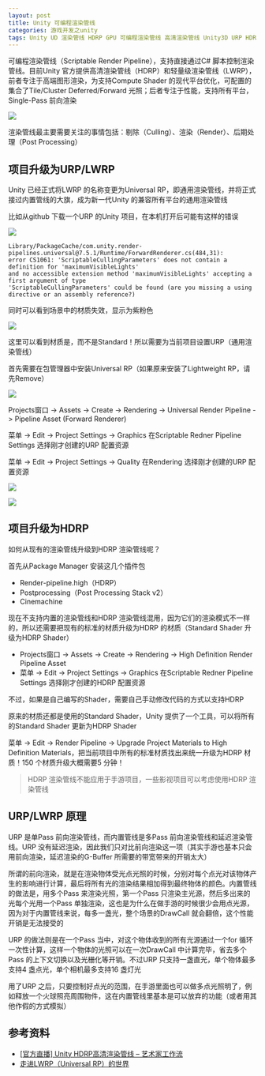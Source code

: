 ```yaml
---
layout: post
title: Unity 可编程渲染管线
categories: 游戏开发之unity
tags: Unity UD 渲染管线 HDRP GPU 可编程渲染管线 高清渲染管线 Unity3D URP HDRP Shader 剔除 渲染 后处理 DrawCall 内置管线 
---
```


可编程渲染管线（Scriptable Render Pipeline），支持直接通过C# 脚本控制渲染管线。目前Unity 官方提供高清渲染管线（HDRP）和轻量级渲染管线（LWRP），前者专注于高端图形渲染，为支持Compute Shader 的现代平台优化，可配置的集合了Tile/Cluster Deferred/Forward 光照；后者专注于性能，支持所有平台，Single-Pass 前向渲染

![](../media/image/2020-12-07/01.png)

渲染管线最主要需要关注的事情包括：剔除（Culling）、渲染（Render）、后期处理（Post Processing）

## 项目升级为URP/LWRP

Unity 已经正式将LWRP 的名称变更为Universal RP，即通用渲染管线，并将正式接过内置管线的大旗，成为新一代Unity 的兼容所有平台的通用渲染管线

比如从github 下载一个URP 的Unity 项目，在本机打开后可能有这样的错误

![](../media/image/2020-12-07/02.png)

```
Library/PackageCache/com.unity.render-pipelines.universal@7.5.1/Runtime/ForwardRenderer.cs(484,31): 
error CS1061: 'ScriptableCullingParameters' does not contain a definition for 'maximumVisibleLights' 
and no accessible extension method 'maximumVisibleLights' accepting a first argument of type 
'ScriptableCullingParameters' could be found (are you missing a using directive or an assembly reference?)
```

同时可以看到场景中的材质失效，显示为紫粉色

![](../media/image/2020-12-07/03.png)

这里可以看到材质是，而不是Standard！所以需要为当前项目设置URP（通用渲染管线）

首先需要在包管理器中安装Universal RP（如果原来安装了Lightweight RP，请先Remove）

![](../media/image/2020-12-07/04.png)

Projects窗口 -> Assets -> Create -> Rendering -> Universal Render Pipeline -> Pipeline Asset (Forward Renderer)

菜单 -> Edit -> Project Settings -> Graphics 在Scriptable Redner Pipeline Settings 选择刚才创建的URP 配置资源

菜单 -> Edit -> Project Settings -> Quality 在Rendering 选择刚才创建的URP 配置资源

![](../media/image/2020-12-07/05.png)

![](../media/image/2020-12-07/06.png)

## 项目升级为HDRP

如何从现有的渲染管线升级到HDRP 渲染管线呢？

首先从Package Manager 安装这几个插件包

* Render-pipeline.high（HDRP）
* Postprocessing（Post Processing Stack v2）
* Cinemachine

现在不支持内置的渲染管线和HDRP 渲染管线混用，因为它们的渲染模式不一样的，所以还需要把现有的标准的材质升级为HDRP 的材质（Standard Shader 升级为HDRP Shader）

* Projects窗口 -> Assets -> Create -> Rendering -> High Definition Render Pipeline Asset
* 菜单 -> Edit -> Project Settings -> Graphics 在Scriptable Redner Pipeline Settings 选择刚才创建的HDRP 配置资源

不过，如果是自己编写的Shader，需要自己手动修改代码的方式以支持HDRP

原来的材质还都是使用的Standard Shader，Unity 提供了一个工具，可以将所有的Standard Shader 更新为HDRP Shader

菜单 -> Edit -> Render Pipeline -> Upgrade Project Materials to High Definition Materials，把当前项目中所有的标准材质找出来统一升级为HDRP 材质！150 个材质升级大概需要5 分钟！

>HDRP 渲染管线不能应用于手游项目，一些影视项目可以考虑使用HDRP 渲染管线

## URP/LWRP 原理

URP 是单Pass 前向渲染管线，而内置管线是多Pass 前向渲染管线和延迟渲染管线。URP 没有延迟渲染，因此我们只对比前向渲染这一项（其实手游也基本只会用前向渲染，延迟渲染的G-Buffer 所需要的带宽带来的开销太大）

所谓的前向渲染，就是在渲染物体受光点光照的时候，分别对每个点光对该物体产生的影响进行计算，最后将所有光的渲染结果相加得到最终物体的颜色。内置管线的做法是，用多个Pass 来渲染光照，第一个Pass 只渲染主光源，然后多出来的光每个光用一个Pass 单独渲染，这也是为什么在做手游的时候很少会用点光源，因为对于内置管线来说，每多一盏光，整个场景的DrawCall 就会翻倍，这个性能开销是无法接受的

URP 的做法则是在一个Pass 当中，对这个物体收到的所有光源通过一个for 循环一次性计算，这样一个物体的光照可以在一次DrawCall 中计算完毕，省去多个Pass 的上下文切换以及光栅化等开销。不过URP 只支持一盏直光，单个物体最多支持4 盏点光，单个相机最多支持16 盏灯光

用了URP 之后，只要控制好点光的范围，在手游里面也可以做多点光照明了，例如释放一个火球照亮周围物件，这在内置管线里基本是可以放弃的功能（或者用其他作假的方式模拟）

## 参考资料

* [[官方直播] Unity HDRP高清渲染管线 – 艺术家工作流](https://www.bilibili.com/video/BV1Bt41127ji)
* [走进LWRP（Universal RP）的世界](https://connect.unity.com/p/zou-jin-lwrp-universal-rp-de-shi-jie)